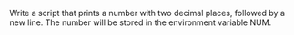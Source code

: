 Write a script that prints a number with two decimal places, followed by a new line. The number will be stored in the environment variable NUM.
